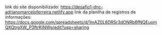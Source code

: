 
link do site disponibilizado:  https://desafio1-dnc-adrianomarceloferreira.netlify.app
link da planilha de registros de informações:  https://docs.google.com/spreadsheets/d/1mAZ0L6DRSr3dONRb6fNQEuomQXQtrgXW_P3ftrKINWg/edit?usp=sharing
